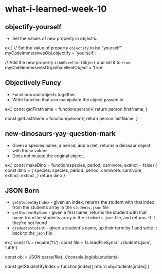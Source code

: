 # what-i-learned-week-10

## objectify-yourself

* Set the values of new property in object's.

ex.)
// Set the value of property `objectify` to be "yourself".
myCodeImmersivesObj.objectify = 'yourself';

// Add the new property `isAnExcellentObject` and set it to `true`.
myCodeImmersivesObj.isExcellentObject = 'true'



## Objectively Funcy

* Functions and objects together.
* Write function that can manipulate the object passed in.

ex.)
const getFirstName = function(person){
  return person.firstName;
}

const getLastName = function(person){
  return person.lastName;
}


## new-dinosaurs-yay-question-mark

* Given a species name, a period, and a diet, returns a dinosaur object with those values.
* Does not mutate the original object.

ex.)
const makeDino = function(species, period, carnivore, extinct = false) {
const dino = {
  species: species,
  period: period,
  carnivore: carnivore,
  extinct: extinct,
}
return dino
}

## JSON Born

* `getStudentByIndex` - given an index, returns the student with that index from the students array in the `students.json` file
* `getStudentByName` - given a first name, returns the student with that name from the students array in the `students.json` file, and returns -1 if they're not found
* `graduateStudent` - given a student's name, up their term by 1 and write it back to the `json` file

ex.)
const fs = require('fs');
const file = fs.readFileSync('../students.json', 'utf8')

const obj = JSON.parse(file);
//console.log(obj.students)

const getStudentByIndex = function(index){
return obj.students[index]
}


